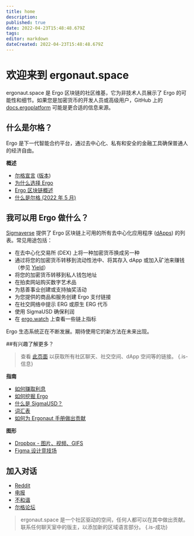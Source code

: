 ```yaml
---
title: home
description: 
published: true
date: 2022-04-23T15:48:48.679Z
tags: 
editor: markdown
dateCreated: 2022-04-23T15:48:48.679Z
---
```


# 欢迎来到 ergonaut.space
ergonaut.space 是 Ergo 区块链的社区维基，它为非技术人员展示了 Ergo 的可能性和细节。如果您是加密货币的开发人员或高级用户，GitHub 上的 [docs.ergoplatform](http://docs.ergoplatform.org/) 可能是更合适的信息来源。

## 什么是尔格？

Ergo 是下一代智能合约平台，通过去中心化、私有和安全的金融工具确保普通人的经济自由。

**概述**

- [尔格宣言](https://ergoplatform.org/en/blog/2021-04-26-the-ergo-manifesto/) ([版本](尔格/宣言))
- [为什么选择 Ergo](https://cafebedouin.org/2021/12/09/why-ergo/)
- [Ergo 区块链概述](Ergo/Overview)
- [什么是尔格 (2022 年 5 月)](https://www.youtube.com/watch?v=LyyD-clUvyI&t=941s)


## 我可以用 Ergo 做什么？
[Sigmaverse](https://sigmaverse.io/) 提供了 Ergo 区块链上可用的所有去中心化应用程序 ([dApps](https://ergonaut.space/en/Glossary/dApps)) 的列表。常见用途包括：

- 在去中心化交易所 (DEX) 上将一种加密货币换成另一种
- 通过将您的加密货币转移到流动性池中、将其存入 dApp 或加入矿池来赚钱（参见 [Yield](/en/Guides/yield)）
- 将您的加密货币转移到私人钱包地址
- 在拍卖网站购买数字艺术品
- 为慈善事业创建或支持抽奖活动
- 为您提供的商品和服务创建 Ergo 支付链接
- 在社交网络中提示 ERG 或原生 ERG 代币
- 使用 SigmaUSD 确保利润
- 在 [ergo.watch](https://ergo.watch/metrics) 上查看一些链上指标

Ergo 生态系统正在不断发展。期待使用它的新方法在未来出现。



##有兴趣了解更多？

> 查看 [此页面](https://linktr.ee/ergoplatform) 以获取所有社区聊天、社交空间、dApp 空间等的链接。
{.is-信息}



**指南**
- [如何赚取利息](https://ergonaut.space/en/Guides/yield)
- [如何挖掘 Ergo](https://ergonaut.space/en/Guides/Mining)
- [什么是 SigmaUSD？](https://ergonaut.space/en/dApps/SigmaUSD/Overview)
- [词汇表](https://ergonaut.space/en/Glossary)
- [如何为 Ergonaut 手册做出贡献](https://ergonaut.space/en/Guides/Ergonaut-Handbook/Editor's-Guide)

**图形**
- [Dropbox - 图片、视频、GIFS](https://www.dropbox.com/sh/jionpgnj89eod2f/AAC5S1vnOwO3gm2vRYOmDBQ-a?dl=0)
- [Figma 设计竞技场](https://www.figma.com/file/pd92vgB3xNFthaacIKodYs/ERGO?node-id=538%3A987)

## 加入对话

- [Reddit](https://www.reddit.com/r/ergonauts)
- [电报](https://t.me/ergoplatform)
- [不和谐](https://discordapp.com/invite/gYrVrjS)
- [尔格论坛](https://www.ergoforum.org/)

> ergonaut.space 是一个社区驱动的空间，任何人都可以在其中做出贡献。联系任何聊天室中的版主，以添加新的区域语言部分。
{.is-成功}